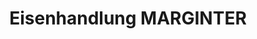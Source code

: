---
title: "Eisenhandlung MARGINTER"
url: /treffen-am-ossiacher-see/eisenhandlung-marginter/
shop: Eisenwaren
---